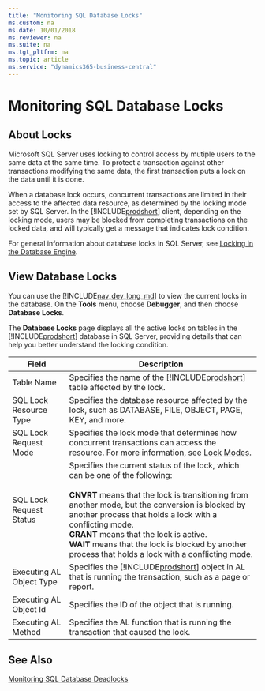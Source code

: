 ```yaml
---
title: "Monitoring SQL Database Locks"
ms.custom: na
ms.date: 10/01/2018
ms.reviewer: na
ms.suite: na
ms.tgt_pltfrm: na
ms.topic: article
ms.service: "dynamics365-business-central"
---
```

# Monitoring SQL Database Locks
## About Locks
Microsoft SQL Server uses locking to control access by mutiple users to the same data at the same time. To protect a transaction against other transactions modifying the same data, the first transaction puts a lock on the data until it is done.

When a database lock occurs, concurrent transactions are limited in their access to the affected data resource, as determined by the locking mode set by SQL Server. In the [!INCLUDE[prodshort](../developer/includes/prodshort.md)] client, depending on the locking mode, users may be blocked from completing transactions on the locked data, and will typically get a message that indicates lock condition.

For general information about database locks in SQL Server, see [Locking in the Database Engine](https://aka.ms/sqlserverdatabaselocking).

## View Database Locks
You can use the [!INCLUDE[nav_dev_long_md](../developer/includes/nav_dev_long_md.md)] to view the current locks in the database. On the **Tools** menu, choose **Debugger**, and then choose **Database Locks**.

The **Database Locks** page displays all the active locks on tables in the [!INCLUDE[prodshort](../developer/includes/prodshort.md)] database in SQL Server, providing details that can help you better understand the locking condition.

|  Field |  Description  |
|--------------|---------------|
|Table Name|Specifies the name of the [!INCLUDE[prodshort](../developer/includes/prodshort.md)] table affected by the lock.|
|SQL Lock Resource Type|Specifies the database resource affected by the lock, such as DATABASE, FILE, OBJECT, PAGE, KEY, and more.|  
|SQL Lock Request Mode|Specifies the lock mode that determines how concurrent transactions can access the resource. For more information, see [Lock Modes](https://aka.ms/sqldatabaselockmodes).|
|SQL Lock Request Status|Specifies the current status of the lock, which can be one of the following:</br></br>**CNVRT** means that the lock is transitioning from another mode, but the conversion is blocked by another process that holds a lock with a conflicting mode.</br>**GRANT** means that the lock is active.</br>**WAIT** means that the lock is blocked by another process that holds a lock with a conflicting mode.|
|Executing AL Object Type|Specifies the [!INCLUDE[prodshort](../developer/includes/prodshort.md)] object in AL that is running the transaction, such as a page or report.|
|Executing AL Object Id|Specifies the ID of the object that is running.|
|Executing AL Method|Specifies the AL function that is running the transaction that caused the lock.|

##  See Also
[Monitoring SQL Database Deadlocks](monitor-database-deadlocks.md)  
